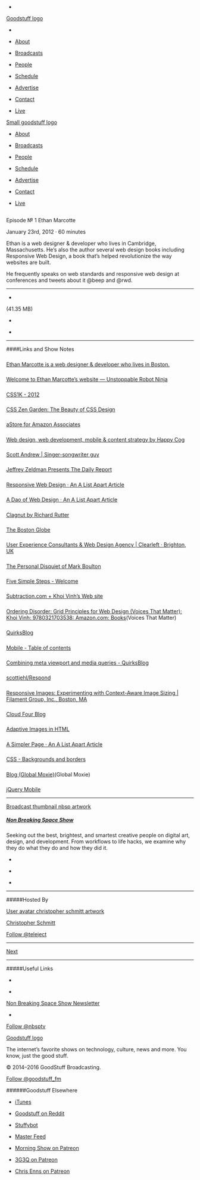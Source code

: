 

-
[Goodstuff logo](http://www.goodstuff.fm/)[](/assets/goodstuff_logo-17c1fe6f378352de5d7345f76152130b.svg)

-


-  [About](/about)

-  [Broadcasts](/broadcasts)

-  [People](/people)

-  [Schedule](/schedule)

-  [Advertise](/advertise)

-  [Contact](/contact)

-  [Live](/live)


[Small goodstuff logo](http://www.goodstuff.fm/)[](/assets/small_goodstuff_logo-bf032e72b9ec41494f4d90905f1ad619.svg)


-  [About](/about)

-  [Broadcasts](/broadcasts)

-  [People](/people)

-  [Schedule](/schedule)

-  [Advertise](/advertise)

-  [Contact](/contact)

-  [Live](/live)


##
Episode № 1
Ethan Marcotte


January 23rd, 2012
&middot;
60
minutes


Ethan is a web designer & developer who lives in Cambridge, Massachusetts.
He’s also the author several web design books including Responsive Web Design, a book that’s helped revolutionize the way websites are built.


He frequently speaks on web standards and responsive web design at conferences and tweets about it @beep and @rwd.


------------------------------


-
[](http://podcasts-1.feedpress.co/10609/nbsp-1.mp3)(41.35 MB)

-
[](http://twitter.com/intent/tweet?text=Non%20Breaking%20Space%20Show%20%E2%84%96%201%20on%20@goodstuff_fm%20-%20http://goodstuff.fm/nbsp/1)

-
[](http://www.facebook.com/sharer/sharer.php?u=http://goodstuff.fm/nbsp/1)


------------------------------


####Links and Show Notes

#####
[Ethan Marcotte is a web designer & developer who lives in Boston.](http://ethanmarcotte.com/)


#####
[Welcome to Ethan Marcotte’s website — Unstoppable Robot Ninja](http://unstoppablerobotninja.com/)


#####
[CSS1K - 2012](http://css1k.com/)


#####
[CSS Zen Garden: The Beauty of CSS Design](http://www.csszengarden.com/)


#####
[aStore for Amazon Associates](http://astore.amazon.ca/)


#####
[Web design, web development, mobile & content strategy by Happy Cog](http://happycog.com/)


#####
[Scott Andrew | Singer-songwriter guy](http://www.scottandrew.com/)


#####
[Jeffrey Zeldman Presents The Daily Report](http://www.zeldman.com/)


#####
[Responsive Web Design · An A List Apart Article](http://alistapart.com/article/responsive-web-design)


#####
[A Dao of Web Design · An A List Apart Article](http://alistapart.com/article/dao)


#####
[Clagnut by Richard Rutter](http://clagnut.com/)


#####
[The Boston Globe](http://www.bostonglobe.com/)


#####
[User Experience Consultants & Web Design Agency | Clearleft · Brighton, UK](http://clearleft.com/)


#####
[The Personal Disquiet of Mark Boulton](http://www.markboulton.co.uk/)


#####
[Five Simple Steps - Welcome](http://www.fivesimplesteps.com/)


#####
[Subtraction.com + Khoi Vinh’s Web site](http://www.subtraction.com/)


#####
[Ordering Disorder: Grid Principles for Web Design (Voices That Matter): Khoi Vinh: 9780321703538: Amazon.com: Books](http://www.amazon.com/Ordering-Disorder-Principles-Design-Voices/dp/0321703537/ref=sr_1_1?ie=UTF8&qid=1326997916&sr=8-1)(Voices That Matter)


#####
[QuirksBlog](http://www.quirksmode.org/blog/)


#####
[Mobile - Table of contents](http://www.quirksmode.org/mobile/)


#####
[Combining meta viewport and media queries - QuirksBlog](http://www.quirksmode.org/blog/archives/2010/09/combining_meta.html)


#####
[scottjehl/Respond](https://github.com/scottjehl/Respond)


#####
[Responsive Images: Experimenting with Context-Aware Image Sizing | Filament Group, Inc., Boston, MA](http://filamentgroup.com/lab/responsive_images_experimenting_with_context_aware_image_sizing/)


#####
[Cloud Four Blog](http://blog.cloudfour.com/)


#####
[Adaptive Images in HTML](http://adaptive-images.com/)


#####
[A Simpler Page · An A List Apart Article](http://alistapart.com/article/a-simpler-page)


#####
[CSS - Backgrounds and borders](http://quirksmode.org/css/backgrounds-borders/)


#####
[Blog (Global Moxie)](http://globalmoxie.com/blog/index.shtml)(Global Moxie)


#####
[jQuery Mobile](http://jquerymobile.com/)


------------------------------


[Broadcast thumbnail nbsp artwork](/nbsp)[](https://goodstuffs3.s3.amazonaws.com/uploads/broadcast/image/19/broadcast_thumbnail_nbsp_artwork.png)

##### [Non Breaking Space Show](/nbsp)


Seeking out the best, brightest, and smartest creative people on digital art, design, and development. From workflows to life hacks, we examine why they do what they do and how they did it.

-
[](http://itunes.apple.com/us/podcast/the-non-breaking-space-show/id507162981)

-
[](http://feeds.goodstuff.fm/nbsp)

-
[](mailto:chris@goodstuff.fm?cc=sponsorship%40goodstuff.fm&subject=%5BGoodStuff%20FM%5D%20Sponsorship%20Inquiry%20for%20Non%20Breaking%20Space%20Show)


------------------------------


#####Hosted By


[User avatar christopher schmitt artwork](/people/christopher-schmitt)[](https://goodstuffs3.s3.amazonaws.com/uploads/user/avatar/20/user_avatar_christopher-schmitt_artwork.png)

[Christopher Schmitt](/people/christopher-schmitt)


[Follow @teleject](https://twitter.com/teleject)


------------------------------


[Next](/nbsp/2)


------------------------------


#####Useful Links

-
[](mailto:chris@goodstuff.fm?subject=%5BGoodstuff%20FM%5D%20Feedback%20for%20Non%20Breaking%20Space%20Show)

-
[Non Breaking Space Show Newsletter](http://www.goodstuff.fm/nbsp/newsletter)


-
[Follow @nbsptv](https://twitter.com/nbsptv)


[Goodstuff logo](http://www.goodstuff.fm/)[](/assets/goodstuff_logo-17c1fe6f378352de5d7345f76152130b.svg)


The internet’s favorite shows on technology, culture, news and more. You know, just the good stuff.


&copy; 2014&ndash;2016 GoodStuff Broadcasting.

[Follow @goodstuff_fm](https://twitter.com/goodstufffm)


######Goodstuff Elsewhere

-  [iTunes](https://itunes.apple.com/us/artist/goodstuff-fm/id843385597?mt=2)

-  [Goodstuff on Reddit](https://www.reddit.com/r/Goodstuff_fm/)

-  [Stuffybot](http://stuffybot.goodstuff.fm)

-  [Master Feed](/master/feed)

-  [Morning Show on Patreon](https://www.patreon.com/morningshow)

-  [3G3Q on Patreon](https://www.patreon.com/3g3q)

-  [Chris Enns on Patreon](https://www.patreon.com/ichris)
